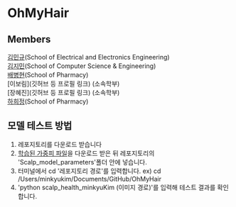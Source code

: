 # OhMyHair



## Members


[김민규](https://github.com/MinkyuKim26)(School of Electrical and Electronics Engineering)
<br>
[김지민](https://github.com/kjimin0619)(School of Computer Science & Engineering)
<br>
[배병현](https://github.com/bbh-pharm)(School of Pharmacy)
<br>
[이보림](깃허브 등 프로필 링크) (소속학부)
<br>
[장혜진](깃허브 등 프로필 링크) (소속학부)
<br>
[하희정](https://github.com/Heejung-Ha)(School of Pharmacy)

## 모델 테스트 방법

1. 레포지토리를 다운로드 받습니다
2. [학습된 가중피 파일](https://drive.google.com/file/d/1BSQtXElZyzfsNtfCARuOJ-2pfVc6cpNc/view?usp=sharing)을 다운로드 받은 뒤 레포지토리의 'Scalp_model_parameters'폴더 안에 넣습니다.
3. 터미널에서 cd '레포지토리 경로'를 입력합니다. ex) cd /Users/minkyukim/Documents/GitHub/OhMyHair
4. 'python scalp_health_minkyuKim (이미지 경로)'를 입력해 테스트 결과를 확인합니다. 


